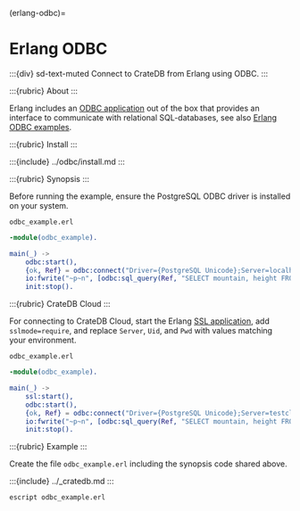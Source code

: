 (erlang-odbc)=

# Erlang ODBC

:::{div} sd-text-muted
Connect to CrateDB from Erlang using ODBC.
:::

:::{rubric} About
:::

Erlang includes an [ODBC application] out of the box that provides an
interface to communicate with relational SQL-databases, see also
[Erlang ODBC examples].

:::{rubric} Install
:::

:::{include} ../odbc/install.md
:::

:::{rubric} Synopsis
:::

Before running the example, ensure the PostgreSQL ODBC driver is
installed on your system.

`odbc_example.erl`
```erlang
-module(odbc_example).

main(_) ->
    odbc:start(),
    {ok, Ref} = odbc:connect("Driver={PostgreSQL Unicode};Server=localhost;Port=5432;Uid=crate;Pwd=crate", []),
    io:fwrite("~p~n", [odbc:sql_query(Ref, "SELECT mountain, height FROM sys.summits ORDER BY height DESC LIMIT 3")]),
    init:stop().
```

:::{rubric} CrateDB Cloud
:::

For connecting to CrateDB Cloud, start the Erlang [SSL application],
add `sslmode=require`, and replace `Server`, `Uid`, and `Pwd` with
values matching your environment.

`odbc_example.erl`
```erlang
-module(odbc_example).

main(_) ->
    ssl:start(),
    odbc:start(),
    {ok, Ref} = odbc:connect("Driver={PostgreSQL Unicode};Server=testcluster.cratedb.net;Port=5432;sslmode=require;Uid=admin;Pwd=password", []),
    io:fwrite("~p~n", [odbc:sql_query(Ref, "SELECT mountain, height FROM sys.summits ORDER BY height DESC LIMIT 3")]),
    init:stop().
```

:::{rubric} Example
:::

Create the file `odbc_example.erl` including the synopsis code shared above.

:::{include} ../_cratedb.md
:::
```shell
escript odbc_example.erl
```


[Erlang ODBC examples]: https://www.erlang.org/doc/apps/odbc/getting_started.html
[ODBC application]: https://www.erlang.org/docs/28/apps/odbc/odbc.html
[SSL application]: https://www.erlang.org/docs/28/apps/ssl/ssl_app.html
